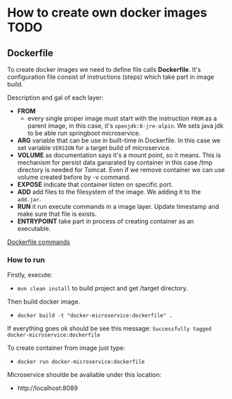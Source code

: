 # How to create own docker images TODO

## Dockerfile

To create docker images we need to define file calls **Dockerfile**. It's configuration file consist of instructions (steps) which take part in image build.

Description and gal of each layer:
- **FROM**
  - every single proper image must start with the instruction `FROM` as a parent image, in this case, it's `openjdk:8-jre-alpin`. We sets java jdk to be able run springboot microservice.
- **ARG** variable that can be use in built-time in Dockerfile. In this case we set variable `VERSION` for a target build of microservice.
- **VOLUME** as documentation says it's a mount point, so it means. This is mechanism for persist data ganarated by container in this case /tmp directory is needed for Tomcat. Even if we remove container we can use volume created before by -v command. 
- **EXPOSE** indicate that container listen on specific port.
- **ADD** add files to the filesystem of the image. We adding it to the `add.jar`.
- **RUN** it run execute commands in a image layer. Update timestamp and make sure that file is exists.
- **ENTRYPOINT** take part in process of creating container as an executable.

[Dockerfile commands](https://docs.docker.com/engine/reference/builder)

### How to run
Firstly, execute: 
- `mvn clean install`
to build project and get /target directory. 

Then build docker image.
- `docker build -t "docker-microservice:dockerfile" .`

If everything goes ok should be see this message:
`Successfully tagged docker-microservice:dockerfile`

To create container from image just type:
- `docker run docker-microservice:dockerfile`

Microservice shoulde be avaliable under this location:
 - http://localhost:8089